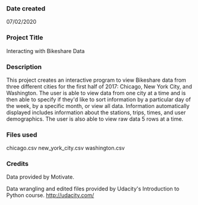 ### Date created
07/02/2020

### Project Title
Interacting with Bikeshare Data

### Description
This project creates an interactive program to view Bikeshare data from three different cities for the first half of 2017: Chicago, New York City, and Washington. The user is able to view data from one city at a time and is then able to specify if they'd like to sort information by a particular day of the week, by a specific month, or view all data. Information automatically displayed includes information about the stations, trips, times, and user demographics. The user is also able to view raw data 5 rows at a time.

### Files used
chicago.csv
new_york_city.csv
washington.csv

### Credits
Data provided by Motivate. 

Data wrangling and edited files provided by Udacity's Introduction to Python course. http://udacity.com/



